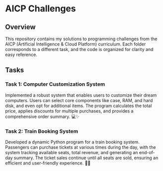 # AICP Challenges

## Overview

This repository contains my solutions to programming challenges from the AICP (Artificial Intelligence & Cloud Platform) curriculum. Each folder corresponds to a different task, and the code is organized for clarity and easy reference.

## Tasks

### Task 1: Computer Customization System
Implemented a robust system that enables users to customize their dream computers. Users can select core components like case, RAM, and hard disk, and even opt for additional items. The program calculates the total price, applies discounts for multiple purchases, and provides a comprehensive order summary. 💻✨


### Task 2: Train Booking System
Developed a dynamic Python program for a train booking system. Passengers can purchase tickets at various times during the day, with the system tracking available seats, total revenue, and generating an end-of-day summary. The ticket sales continue until all seats are sold, ensuring an efficient and user-friendly experience. 🚂💨
